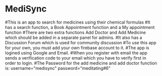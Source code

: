 # MediSync
#This is an app to search for medicines using
their chemical formulas
#It has a search function, a Book Appointment function
and a My appointment function
#There are two extra functions Add Doctor and Add Medicine
which should be added in a separate panel for admins.
#It also has a Discussion Forum which is used for community discussion
#To use this app for your own, you must add your own firebase account to it.
#The app is logined using Google and Email.
#When you register with email the app sends a verification code to
your email which you have to verify first in order to login.
#The Password for the add medicine and add doctor function is: 
username="medisync" password="meditating#6"

